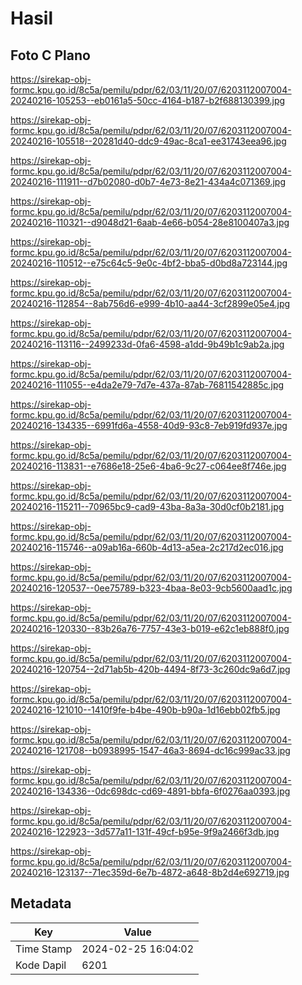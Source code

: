 # Hasil

## Foto C Plano

https://sirekap-obj-formc.kpu.go.id/8c5a/pemilu/pdpr/62/03/11/20/07/6203112007004-20240216-105253--eb0161a5-50cc-4164-b187-b2f688130399.jpg

https://sirekap-obj-formc.kpu.go.id/8c5a/pemilu/pdpr/62/03/11/20/07/6203112007004-20240216-105518--20281d40-ddc9-49ac-8ca1-ee31743eea96.jpg

https://sirekap-obj-formc.kpu.go.id/8c5a/pemilu/pdpr/62/03/11/20/07/6203112007004-20240216-111911--d7b02080-d0b7-4e73-8e21-434a4c071369.jpg

https://sirekap-obj-formc.kpu.go.id/8c5a/pemilu/pdpr/62/03/11/20/07/6203112007004-20240216-110321--d9048d21-6aab-4e66-b054-28e8100407a3.jpg

https://sirekap-obj-formc.kpu.go.id/8c5a/pemilu/pdpr/62/03/11/20/07/6203112007004-20240216-110512--e75c64c5-9e0c-4bf2-bba5-d0bd8a723144.jpg

https://sirekap-obj-formc.kpu.go.id/8c5a/pemilu/pdpr/62/03/11/20/07/6203112007004-20240216-112854--8ab756d6-e999-4b10-aa44-3cf2899e05e4.jpg

https://sirekap-obj-formc.kpu.go.id/8c5a/pemilu/pdpr/62/03/11/20/07/6203112007004-20240216-113116--2499233d-0fa6-4598-a1dd-9b49b1c9ab2a.jpg

https://sirekap-obj-formc.kpu.go.id/8c5a/pemilu/pdpr/62/03/11/20/07/6203112007004-20240216-111055--e4da2e79-7d7e-437a-87ab-76811542885c.jpg

https://sirekap-obj-formc.kpu.go.id/8c5a/pemilu/pdpr/62/03/11/20/07/6203112007004-20240216-134335--6991fd6a-4558-40d9-93c8-7eb919fd937e.jpg

https://sirekap-obj-formc.kpu.go.id/8c5a/pemilu/pdpr/62/03/11/20/07/6203112007004-20240216-113831--e7686e18-25e6-4ba6-9c27-c064ee8f746e.jpg

https://sirekap-obj-formc.kpu.go.id/8c5a/pemilu/pdpr/62/03/11/20/07/6203112007004-20240216-115211--70965bc9-cad9-43ba-8a3a-30d0cf0b2181.jpg

https://sirekap-obj-formc.kpu.go.id/8c5a/pemilu/pdpr/62/03/11/20/07/6203112007004-20240216-115746--a09ab16a-660b-4d13-a5ea-2c217d2ec016.jpg

https://sirekap-obj-formc.kpu.go.id/8c5a/pemilu/pdpr/62/03/11/20/07/6203112007004-20240216-120537--0ee75789-b323-4baa-8e03-9cb5600aad1c.jpg

https://sirekap-obj-formc.kpu.go.id/8c5a/pemilu/pdpr/62/03/11/20/07/6203112007004-20240216-120330--83b26a76-7757-43e3-b019-e62c1eb888f0.jpg

https://sirekap-obj-formc.kpu.go.id/8c5a/pemilu/pdpr/62/03/11/20/07/6203112007004-20240216-120754--2d71ab5b-420b-4494-8f73-3c260dc9a6d7.jpg

https://sirekap-obj-formc.kpu.go.id/8c5a/pemilu/pdpr/62/03/11/20/07/6203112007004-20240216-121010--1410f9fe-b4be-490b-b90a-1d16ebb02fb5.jpg

https://sirekap-obj-formc.kpu.go.id/8c5a/pemilu/pdpr/62/03/11/20/07/6203112007004-20240216-121708--b0938995-1547-46a3-8694-dc16c999ac33.jpg

https://sirekap-obj-formc.kpu.go.id/8c5a/pemilu/pdpr/62/03/11/20/07/6203112007004-20240216-134336--0dc698dc-cd69-4891-bbfa-6f0276aa0393.jpg

https://sirekap-obj-formc.kpu.go.id/8c5a/pemilu/pdpr/62/03/11/20/07/6203112007004-20240216-122923--3d577a11-131f-49cf-b95e-9f9a2466f3db.jpg

https://sirekap-obj-formc.kpu.go.id/8c5a/pemilu/pdpr/62/03/11/20/07/6203112007004-20240216-123137--71ec359d-6e7b-4872-a648-8b2d4e692719.jpg


## Metadata

| Key        | Value               |
| ---------- | ------------------- |
| Time Stamp | 2024-02-25 16:04:02 |
| Kode Dapil | 6201                |



